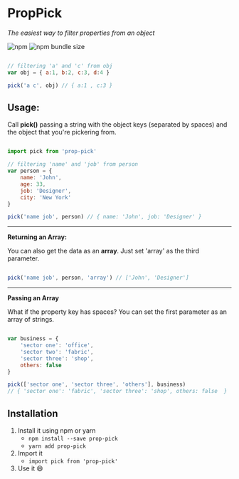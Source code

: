 # PropPick

*The easiest way to filter properties from an object*

![npm](https://img.shields.io/npm/dw/prop-pick)
![npm bundle size](https://img.shields.io/bundlephobia/min/prop-pick)

```js

// filtering 'a' and 'c' from obj
var obj = { a:1, b:2, c:3, d:4 }

pick('a c', obj) // { a:1 , c:3 }

```

## Usage:
Call **pick()** passing a string with the object keys (separated by spaces) and the object that you're pickering from.

```js

import pick from 'prop-pick'

// filtering 'name' and 'job' from person
var person = {
    name: 'John',
    age: 33,
    job: 'Designer',
    city: 'New York'
}

pick('name job', person) // { name: 'John', job: 'Designer' }

```

------------

**Returning an Array:**

You can also get the data as an **array**. Just set 'array' as the third parameter.

```js

pick('name job', person, 'array') // ['John', 'Designer']

```

------------

**Passing an Array**

What if the property key has spaces? You can set the first parameter as an array of strings.

```js

var business = {
    'sector one': 'office',
    'sector two': 'fabric',
    'sector three': 'shop',
    others: false
}

pick(['sector one', 'sector three', 'others'], business)
// { 'sector one': 'fabric', 'sector three': 'shop', others: false  }

```

## Installation
1. Install it using npm or yarn
    - ``npm install --save prop-pick``
    - ``yarn add prop-pick``
2. Import it
    - ``import pick from 'prop-pick'``
3. Use it 😄